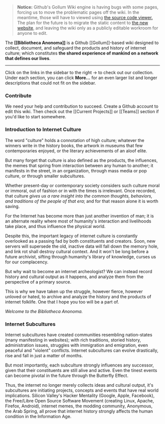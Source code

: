 > **Notice:** Github's Gollum Wiki engine is having bugs with some pages, forcing us to move the problematic pages off the wiki. In the meantime, those will have to viewed using [the source code viewer.](http://github.com/bibanon/bibanon/)  
> The plan for the future is to migrate the static content to [the new website](http://bibanon.github.io), and leaving the wiki only as a publicly editable workroom for anyone to edit.

The **[[Bibliotheca Anonoma]]** is a Github [[Gollum]]-based wiki designed to collect, document, and safeguard the products and history of internet culture; which constitutes **the shared experience of mankind on a network that defines our lives**. 

---

Click on the links in the sidebar to the right -> to check out our collection. Under each section, you can click **More...** for an even larger list and longer descriptions that could not fit on the sidebar.

### Contribute

We need your help and contribution to succeed. Create a Github account to edit this wiki. Then check out the [[Current Projects]] or [[Teams]] section if you'd like to start somewhere.

### Introduction to Internet Culture

The word "culture" holds a connotation of high culture; whatever the winners write in the history books, the artwork in museums that few contemporaries enjoyed, or the literary achievements of an aloof elite. 

But many forget that culture is also defined as the products, the influences, the memes that spring from interaction between any human to another; it manifests in the street, in an organization, through mass media or pop culture, or through smaller subcultures. 

Whether present-day or contemporary society considers such culture moral or immoral, out of fashion or in with the times is irrelevant. Once recorded, that culture *gives us a rare insight into the common thoughts, behaviors, and traditions of the people of that era*; and for that reason alone it is worth saving. 

For the Internet has become more than just another invention of man; it is an alternate reality where most of humanity's interaction and livelihoods take place, and thus influence the physical world. 

Despite this, the important legacy of internet culture is constantly overlooked as a passing fad by both constituents and creators. Soon, new servers will supersede the old, inactive data will fall down the memory hole, and link rot shall destroy cultural context. And it won't be long before a future archivist, sifting through humanity's library of knowledge, curses us for our complacency. 

But why wait to become an internet archeologist? We can instead record history and cultural output as it happens, and analyze them from the perspective of a primary source. 

This is why we have taken up the struggle, however fierce, however unloved or hated, to archive and analyze the history and the products of internet folklife. One that I hope you too will be a part of. 

*Welcome to the Bibliotheca Anonoma.*

### Internet Subcultures

Internet subcultures have created communities resembling nation-states (many manifesting in websites); with rich traditions, storied history, administration issues, struggles with immigration and emigration, even peaceful and "violent" conflicts. Internet subcultures can evolve drastically, rise and fall in just a matter of months. 

But most importantly, each subculture strongly influences any successor, given that their constituents are still alive and active. Even the tinest events can become pivotal in the future through the Butterfly Effect.

Thus, the internet no longer merely collects ideas and cultural output, it's subcultures are initiating projects, concepts and events that have real world implications. Silicon Valley's Hacker Mentality (Google, Apple, Facebook), the Free/Libre Open Source Software Movement (creating Linux, Apache, Firefox, Android), internet memes, the modding community, Anonymous, the Arab Spring, all prove that internet history strongly affects the human condition in the Information Age.
